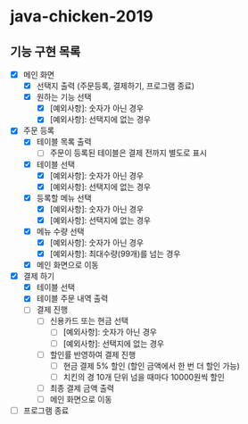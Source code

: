 # java-chicken-2019

## 기능 구현 목록

- [x] 메인 화면
    - [x] 선택지 출력 (주문등록, 결제하기, 프로그램 종료)
    - [x] 원하는 기능 선택
        - [x] [예외사항]: 숫자가 아닌 경우
        - [x] [예외사항]: 선택지에 없는 경우

- [x] 주문 등록
    - [x] 테이블 목록 출력
        - [ ] 주문이 등록된 테이블은 결제 전까지 별도로 표시
    - [x] 테이블 선택
        - [x] [예외사항]: 숫자가 아닌 경우
        - [x] [예외사항]: 선택지에 없는 경우
    - [x] 등록할 메뉴 선택
        - [x] [예외사항]: 숫자가 아닌 경우
        - [x] [예외사항]: 선택지에 없는 경우
    - [x] 메뉴 수량 선택
        - [x] [예외사항]: 숫자가 아닌 경우
        - [x] [예외사항]: 최대수량(99개)를 넘는 경우
    - [x] 메인 화면으로 이동

- [x] 결제 하기
    - [x] 테이블 선택
    - [x] 테이블 주문 내역 출력
    - [ ] 결제 진행
        - [ ] 신용카드 또는 현금 선택
            - [ ] [예외사항]: 숫자가 아닌 경우
            - [ ] [예외사항]: 선택지에 없는 경우
        - [ ] 할인률 반영하여 결제 진행
            - [ ] 현금 결제 5% 할인 (할인 금액에서 한 번 더 할인 가능)
            - [ ] 치킨의 경 10개 단위 넘을 때마다 10000원씩 할인
        - [ ] 최종 결제 금액 출력
        - [ ] 메인 화면으로 이동

- [ ] 프로그램 종료
